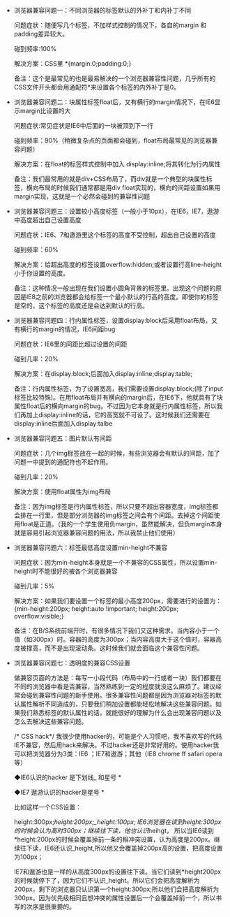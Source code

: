 - 浏览器兼容问题一：不同浏览器的标签默认的外补丁和内补丁不同

	问题症状：随便写几个标签，不加样式控制的情况下，各自的margin 和padding差异较大。
	
	碰到频率:100%
	
	解决方案：CSS里    *{margin:0;padding:0;}
	
	备注：这个是最常见的也是最易解决的一个浏览器兼容性问题，几乎所有的CSS文件开头都会用通配符*来设置各个标签的内外补丁是0。

- 浏览器兼容问题二：块属性标签float后，又有横行的margin情况下，在IE6显示margin比设置的大

	问题症状:常见症状是IE6中后面的一块被顶到下一行
	
	碰到频率：90%（稍微复杂点的页面都会碰到，float布局最常见的浏览器兼容问题）
	
	解决方案：在float的标签样式控制中加入 display:inline;将其转化为行内属性
	
	备注：我们最常用的就是div+CSS布局了，而div就是一个典型的块属性标签，横向布局的时候我们通常都是用div float实现的，横向的间距设置如果用margin实现，这就是一个必然会碰到的兼容性问题

- 浏览器兼容问题三：设置较小高度标签（一般小于10px），在IE6，IE7，遨游中高度超出自己设置高度

	问题症状：IE6、7和遨游里这个标签的高度不受控制，超出自己设置的高度
	
	碰到频率：60%
	
	解决方案：给超出高度的标签设置overflow:hidden;或者设置行高line-height 小于你设置的高度。
	
	备注：这种情况一般出现在我们设置小圆角背景的标签里。出现这个问题的原因是IE8之前的浏览器都会给标签一个最小默认的行高的高度。即使你的标签是空的，这个标签的高度还是会达到默认的行高。

- 浏览器兼容问题四：行内属性标签，设置display:block后采用float布局，又有横行的margin的情况，IE6间距bug

	问题症状：IE6里的间距比超过设置的间距
	
	碰到几率：20%
	
	解决方案：在display:block;后面加入display:inline;display:table;
	
	备注：行内属性标签，为了设置宽高，我们需要设置display:block;(除了input标签比较特殊)。在用float布局并有横向的margin后，在IE6下，他就具有了块属性float后的横向margin的bug。不过因为它本身就是行内属性标签，所以我们再加上display:inline的话，它的高宽就不可设了。这时候我们还需要在display:inline后面加入display:talbe

- 浏览器兼容问题五：图片默认有间距

	问题症状：几个img标签放在一起的时候，有些浏览器会有默认的间距，加了问题一中提到的通配符也不起作用。
	
	碰到几率：20%
	
	解决方案：使用float属性为img布局
	
	备注：因为img标签是行内属性标签，所以只要不超出容器宽度，img标签都会排在一行里，但是部分浏览器的img标签之间会有个间距。去掉这个间距使用float是正道。（我的一个学生使用负margin，虽然能解决，但负margin本身就是容易引起浏览器兼容问题的用法，所以我禁止他们使用）

- 浏览器兼容问题六：标签最低高度设置min-height不兼容

	问题症状：因为min-height本身就是一个不兼容的CSS属性，所以设置min-height时不能很好的被各个浏览器兼容
	
	碰到几率：5%
	
	解决方案：如果我们要设置一个标签的最小高度200px，需要进行的设置为：{min-height:200px; height:auto !important; height:200px; overflow:visible;}
	
	备注：在B/S系统前端开时，有很多情况下我们又这种需求。当内容小于一个值（如300px）时。容器的高度为300px；当内容高度大于这个值时，容器高度被撑高，而不是出现滚动条。这时候我们就会面临这个兼容性问题。

- 浏览器兼容问题七：透明度的兼容CSS设置

	做兼容页面的方法是：每写一小段代码（布局中的一行或者一块）我们都要在不同的浏览器中看是否兼容，当然熟练到一定的程度就没这么麻烦了。建议经常会碰到兼容性问题的新手使用。很多兼容性问题都是因为浏览器对标签的默认属性解析不同造成的，只要我们稍加设置都能轻松地解决这些兼容问题。如果我们熟悉标签的默认属性的话，就能很好的理解为什么会出现兼容问题以及怎么去解决这些兼容问题。
	
	/* CSS hack*/ 
	我很少使用hacker的，可能是个人习惯吧，我不喜欢写的代码IE不兼容，然后用hack来解决。不过hacker还是非常好用的。使用hacker我可以把浏览器分为3类：IE6 ；IE7和遨游；其他（IE8 chrome ff safari opera等）
	
	◆IE6认识的hacker 是下划线_ 和星号 *
	
	◆IE7 遨游认识的hacker是星号 *
	
	比如这样一个CSS设置：
	
	height:300px;*height:200px;_height:100px; 
	IE6浏览器在读到height:300px的时候会认为高时300px；继续往下读，他也认识*heihgt， 所以当IE6读到*height:200px的时候会覆盖掉前一条的相冲突设置，认为高度是200px。继续往下读，IE6还认识_height,所以他又会覆盖掉200px高的设置，把高度设置为100px；
	
	IE7和遨游也是一样的从高度300px的设置往下读。当它们读到*height200px的时候就停下了，因为它们不认识_height。所以它们会把高度解析为200px，剩下的浏览器只认识第一个height:300px;所以他们会把高度解析为300px。因为优先级相同且想冲突的属性设置后一个会覆盖掉前一个，所以书写的次序是很重要的。